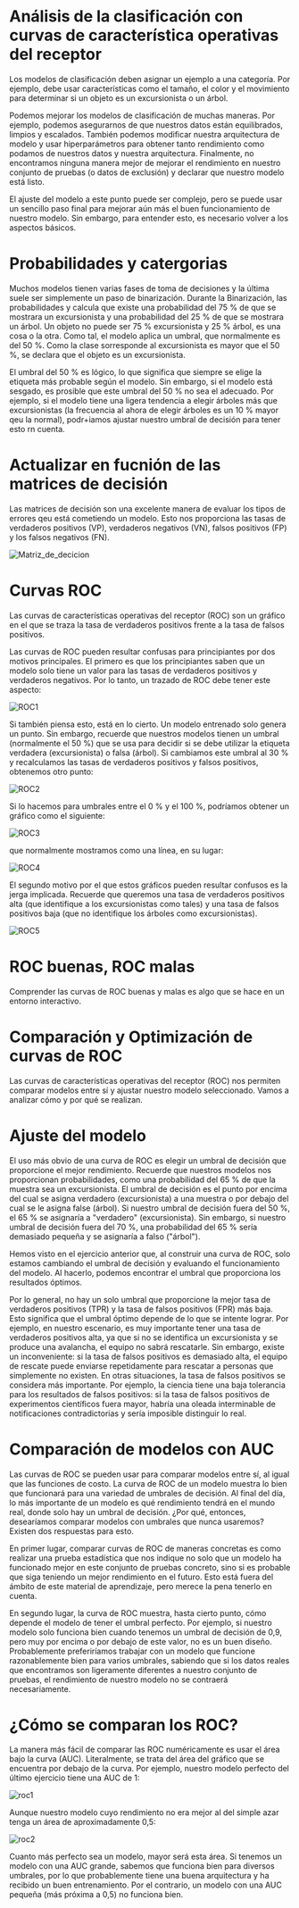 # Análisis de la clasificación con curvas de característica operativas del receptor

Los modelos de clasificación deben asignar un ejemplo a una categoría. Por ejemplo, debe usar características como el tamaño, el color y el movimiento para determinar si un objeto es un excursionista o un árbol.

Podemos mejorar los modelos de clasificación de muchas maneras. Por ejemplo, podemos asegurarnos de que nuestros datos están equilibrados, limpios y escalados. También podemos modificar nuestra arquitectura de modelo y usar hiperparámetros para obtener tanto rendimiento como podamos de nuestros datos y nuestra arquitectura. Finalmente, no encontramos ninguna manera mejor de mejorar el rendimiento en nuestro conjunto de pruebas (o datos de exclusión) y declarar que nuestro modelo está listo.

El ajuste del modelo a este punto puede ser complejo, pero se puede usar un sencillo paso final para mejorar aún más el buen funcionamiento de nuestro modelo. Sin embargo, para entender esto, es necesario volver a los aspectos básicos.

# Probabilidades y catergorias

Muchos modelos tienen varias fases de toma de decisiones y la última suele ser simplemente un paso de binarización. Durante la Binarización, las probabilidades y calcula que existe una probabilidad del 75 % de que se mostrara un excursionista y una probabilidad del 25 % de que se mostrara un árbol. Un objeto no puede ser 75 % excursionista y 25 % árbol, es una cosa o la otra. Como tal, el modelo aplica un umbral, que normalmente es del 50 %. Como la clase sorresponde al excursionista es mayor que el 50 %, se declara que el objeto es un excursionista.

El umbral del 50 % es lógico, lo que significa que siempre se elige la etiqueta más probable según el modelo. Sin embargo, si el modelo está sesgado, es prosible que este umbral del 50 % no sea el adecuado. Por ejemplo, si el modelo tiene una ligera tendencia a elegir árboles más que excursionistas (la frecuencia  al ahora de elegir árboles es un 10 % mayor qeu la normal), podr+iamos ajustar nuestro umbral de decisión para tener esto rn cuenta.

# Actualizar en fucnión de las matrices de decisión

Las matrices de decisión son una excelente manera de evaluar los tipos de errores qeu está cometiendo un modelo. Esto nos proporciona las tasas de verdaderos positivos (VP), verdaderos negativos (VN), falsos positivos (FP) y los falsos negativos (FN).

![Matriz_de_decicion](https://learn.microsoft.com/es-es/training/modules/optimize-model-performance-roc-auc/media/2-decision-matrices.png)

# Curvas ROC

Las curvas de características operativas del receptor (ROC) son un gráfico en el que se traza la tasa de verdaderos positivos frente a la tasa de falsos positivos.

Las curvas de ROC pueden resultar confusas para principiantes por dos motivos principales. El primero es que los principiantes saben que un modelo solo tiene un valor para las tasas de verdaderos positivos y verdaderos negativos. Por lo tanto, un trazado de ROC debe tener este aspecto:

![ROC1](https://learn.microsoft.com/es-es/training/modules/optimize-model-performance-roc-auc/media/roc-graph.png)

Si también piensa esto, está en lo cierto. Un modelo entrenado solo genera un punto. Sin embargo, recuerde que nuestros modelos tienen un umbral (normalmente el 50 %) que se usa para decidir si se debe utilizar la etiqueta verdadera (excursionista) o falsa (árbol). Si cambiamos este umbral al 30 % y recalculamos las tasas de verdaderos positivos y falsos positivos, obtenemos otro punto:

![ROC2](https://learn.microsoft.com/es-es/training/modules/optimize-model-performance-roc-auc/media/roc-graph-2.png)

Si lo hacemos para umbrales entre el 0 % y el 100 %, podríamos obtener un gráfico como el siguiente:

![ROC3](https://learn.microsoft.com/es-es/training/modules/optimize-model-performance-roc-auc/media/roc-graph-3.png)

que normalmente mostramos como una línea, en su lugar:

![ROC4](https://learn.microsoft.com/es-es/training/modules/optimize-model-performance-roc-auc/media/roc-graph-4.png)

El segundo motivo por el que estos gráficos pueden resultar confusos es la jerga implicada. Recuerde que queremos una tasa de verdaderos positivos alta (que identifique a los excursionistas como tales) y una tasa de falsos positivos baja (que no identifique los árboles como excursionistas).

![ROC5](https://learn.microsoft.com/es-es/training/modules/optimize-model-performance-roc-auc/media/roc-graph-5.png)

# ROC buenas, ROC malas

Comprender las curvas de ROC buenas y malas es algo que se hace en un entorno interactivo.

# Comparación y Optimización de curvas de ROC

Las curvas de características operativas del receptor (ROC) nos permiten comparar modelos entre sí y ajustar nuestro modelo seleccionado. Vamos a analizar cómo y por qué se realizan.

# Ajuste del modelo

El uso más obvio de una curva de ROC es elegir un umbral de decisión que proporcione el mejor rendimiento. Recuerde que nuestros modelos nos proporcionan probabilidades, como una probabilidad del 65 % de que la muestra sea un excursionista. El umbral de decisión es el punto por encima del cual se asigna verdadero (excursionista) a una muestra o por debajo del cual se le asigna false (árbol). Si nuestro umbral de decisión fuera del 50 %, el 65 % se asignaría a "verdadero" (excursionista). Sin embargo, si nuestro umbral de decisión fuera del 70 %, una probabilidad del 65 % sería demasiado pequeña y se asignaría a falso ("árbol").

Hemos visto en el ejercicio anterior que, al construir una curva de ROC, solo estamos cambiando el umbral de decisión y evaluando el funcionamiento del modelo. Al hacerlo, podemos encontrar el umbral que proporciona los resultados óptimos.

Por lo general, no hay un solo umbral que proporcione la mejor tasa de verdaderos positivos (TPR) y la tasa de falsos positivos (FPR) más baja. Esto significa que el umbral óptimo depende de lo que se intente lograr. Por ejemplo, en nuestro escenario, es muy importante tener una tasa de verdaderos positivos alta, ya que si no se identifica un excursionista y se produce una avalancha, el equipo no sabrá rescatarle. Sin embargo, existe un inconveniente: si la tasa de falsos positivos es demasiado alta, el equipo de rescate puede enviarse repetidamente para rescatar a personas que simplemente no existen. En otras situaciones, la tasa de falsos positivos se considera más importante. Por ejemplo, la ciencia tiene una baja tolerancia para los resultados de falsos positivos: si la tasa de falsos positivos de experimentos científicos fuera mayor, habría una oleada interminable de notificaciones contradictorias y sería imposible distinguir lo real.

# Comparación de modelos con AUC

Las curvas de ROC se pueden usar para comparar modelos entre sí, al igual que las funciones de costo. La curva de ROC de un modelo muestra lo bien que funcionará para una variedad de umbrales de decisión. Al final del día, lo más importante de un modelo es qué rendimiento tendrá en el mundo real, donde solo hay un umbral de decisión. ¿Por qué, entonces, desearíamos comparar modelos con umbrales que nunca usaremos? Existen dos respuestas para esto.

En primer lugar, comparar curvas de ROC de maneras concretas es como realizar una prueba estadística que nos indique no solo que un modelo ha funcionado mejor en este conjunto de pruebas concreto, sino si es probable que siga teniendo un mejor rendimiento en el futuro. Esto está fuera del ámbito de este material de aprendizaje, pero merece la pena tenerlo en cuenta.

En segundo lugar, la curva de ROC muestra, hasta cierto punto, cómo depende el modelo de tener el umbral perfecto. Por ejemplo, si nuestro modelo solo funciona bien cuando tenemos un umbral de decisión de 0,9, pero muy por encima o por debajo de este valor, no es un buen diseño. Probablemente preferiríamos trabajar con un modelo que funcione razonablemente bien para varios umbrales, sabiendo que si los datos reales que encontramos son ligeramente diferentes a nuestro conjunto de pruebas, el rendimiento de nuestro modelo no se contraerá necesariamente.

# ¿Cómo se comparan los ROC?

La manera más fácil de comparar las ROC numéricamente es usar el área bajo la curva (AUC). Literalmente, se trata del área del gráfico que se encuentra por debajo de la curva. Por ejemplo, nuestro modelo perfecto del último ejercicio tiene una AUC de 1:

![roc1](https://learn.microsoft.com/es-es/training/modules/optimize-model-performance-roc-auc/media/roc-auc-graph.png)

Aunque nuestro modelo cuyo rendimiento no era mejor al del simple azar tenga un área de aproximadamente 0,5:

![roc2](https://learn.microsoft.com/es-es/training/modules/optimize-model-performance-roc-auc/media/roc-auc-graph-2.png)

Cuanto más perfecto sea un modelo, mayor será esta área. Si tenemos un modelo con una AUC grande, sabemos que funciona bien para diversos umbrales, por lo que probablemente tiene una buena arquitectura y ha recibido un buen entrenamiento. Por el contrario, un modelo con una AUC pequeña (más próxima a 0,5) no funciona bien.